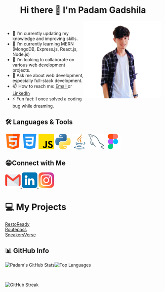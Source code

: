 <h1 align="center">Hi there 👋 I'm Padam Gadshila</h1>

 &nbsp;&nbsp;&nbsp;&nbsp;&nbsp;&nbsp;&nbsp;&nbsp;&nbsp;&nbsp;&nbsp;&nbsp;&nbsp;&nbsp;&nbsp;<img align="right" width="250px" height="250px" src="https://github.com/padamgadshila/padamgadshila/blob/main/images/padam.png"/>

- 🔭 I’m currently updating my knowledge and improving skills.
- 🌱 I’m currently learning MERN (MongoDB, Express.js, React.js, Node.js)
- 👯 I’m looking to collaborate on various web development projects.
- 💬 Ask me about web development, especially full-stack development.
- 📫 How to reach me: <a href="mailto:padamgadshila17@gmail.com">Email </a> or <a href="https://www.linkedin.com/in/padamgadshila" target="_blank">LinkedIn</a>
- ⚡ Fun fact: I once solved a coding bug while dreaming.

<h2 align="left">🛠️ Languages & Tools</h2>
   <p align="left" id="languages">
      <img width="50px" src="https://github.com/padamgadshila/padamgadshila/blob/main/images/html.png" alt="html" />
      <img width="50px" src="https://github.com/padamgadshila/padamgadshila/blob/main/images/css-3.png" alt="css-3" />
      <img width="50px" src="https://github.com/padamgadshila/padamgadshila/blob/main/images/js.png" alt="js" />
      <img width="50px" src="https://github.com/padamgadshila/padamgadshila/blob/main/images/python.png" alt="python" />
      <img width="50px" src="https://github.com/padamgadshila/padamgadshila/blob/main/images/java.png" alt="java" />
      <img width="50px" src="https://github.com/padamgadshila/padamgadshila/blob/main/images/database.png" alt="mysql" />
      <img width="50px" src="https://github.com/padamgadshila/padamgadshila/blob/main/images/figma.png" alt="figma" />
    </p>
<h2 align="left">😁Connect with Me</h2>
    <p align="left" id="connect">
      <a href="mailto:padamgadshila17@gmail.com">
        <img
          width="50px"
          src="https://github.com/padamgadshila/padamgadshila/blob/main/images/gmail.png"
          alt="Email"
        />
      </a>
      <a href="https://www.linkedin.com/in/padamgadshila" target="_blank">
        <img
          width="50px"
          src="https://github.com/padamgadshila/padamgadshila/blob/main/images/linkedin.png"
          alt="LinkedIn"
        />
      </a>
      <a href="https://www.instagram.com/paddy.godz_" target="_blank">
        <img
          width="50px"
          src="https://github.com/padamgadshila/padamgadshila/blob/main/images/instagram.png"
          alt="Instagram"
        />
      </a>
    </p>
    <h1>💻 My Projects</h1>
    <a href="https://padamgadshila.github.io/RestoReady/" target="_blank">RestoReady</a> <br>
    <a href="https://padamgadshila.github.io/Routepass/" target="_blank">Routepass</a> <br>
    <a href="https://padamgadshila.github.io/SneakerVerse/" target="_blank">SneakersVerse</a> <br>
    <h2 align="left">📊 GitHub Info</h2>
    <p><img align="left" src="https://github-readme-stats.vercel.app/api?username=padamgadshila&show_icons=true&theme=radical" alt="Padam's GitHub Stats"/></p>
     <p><img src="https://github-readme-stats.vercel.app/api/top-langs/?username=padamgadshila&layout=compact&theme=radical"
        alt="Top Languages"/> </p>
        <br>
      <p><img align="center" src="https://github-readme-streak-stats.herokuapp.com/?user=padamgadshila&theme=radical"
        alt="GitHub Streak"/></p>
     
